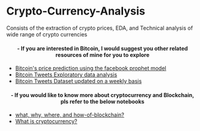 # Crypto-Currency-Analysis
Consists of the extraction of crypto prices, EDA, and Technical analysis of wide range of crypto currencies 


<div class='alert alert-info'>
<center><h4>- If you are interested in Bitcoin, I would suggest you other related resources of mine for you to explore</h4></center>
</div>

* [Bitcoin's  price prediction using the facebook prophet model](https://www.kaggle.com/kaushiksuresh147/bitcoin-prices-eda-and-prediction-r2-0-99)
* [Bitcoin Tweets Exploratory data analysis](https://www.kaggle.com/kaushiksuresh147/bitcoin-prices-eda-and-prediction-r2-0-99)
* [Bitcoin Tweets Dataset updated on a weekly basis](https://www.kaggle.com/kaushiksuresh147/bitcoin-tweets)

<div class='alert alert-info'>
<center><h4>- If you would like to know more about cryptocurrency and Blockchain, pls refer to the below notebooks</h4></center>
</div>

* [what, why, where, and how-of-blockchain?](https://www.kaggle.com/kaushiksuresh147/what-why-where-and-how-of-blockchain)
* [What is cryptocurrency?](https://www.kaggle.com/kaushiksuresh147/what-is-cryptocurrency/edit/run/78333005)



